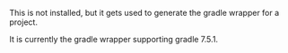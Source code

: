 This is not installed, but it gets used to generate the gradle wrapper for a project.

It is currently the gradle wrapper supporting gradle 7.5.1.
